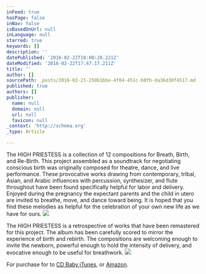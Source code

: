 ```yaml
---
inFeed: true
hasPage: false
inNav: false
isBasedOnUrl: null
inLanguage: null
starred: true
keywords: []
description: ''
datePublished: '2016-02-22T18:00:28.221Z'
dateModified: '2016-02-22T17:47:17.211Z'
title: ''
author: []
sourcePath: _posts/2016-02-21-250b1bbe-4f04-451c-b0fb-da36d30f4517.md
published: true
authors: []
publisher:
  name: null
  domain: null
  url: null
  favicon: null
_context: 'http://schema.org'
_type: Article

---
```

The HIGH PRIESTESS is a collection of 12 compositions for Breath, Birth, and Re-Birth. This project assembled as a soundtrack for negotiating conscious birth was originally composed for theatre, dance, and live performance. These provocative works drawing from contemporary, tribal, Asian, and Arabic influences with percussion, synthesizer, and flute throughout have been found specifically helpful for labor and delivery. Enjoyed during the pregnancy the expectant parents and the child in utero are invited to breathe, move, and dance toward being. It is hoped that you find these melodies as helpful for the celebration of your own new life as we have for ours.
![](https://the-grid-user-content.s3-us-west-2.amazonaws.com/04c32af5-047f-408f-a443-323481d08965.jpg)

The HIGH PRIESTESS is a retrospective of works that have been remastered for this project. The album has been carefully scored to mirror the experience of birth and rebirth. The compositions are welcoming enough to invite the newborn, powerful enough to hold the intensity of delivery, and evocative enough to be useful for breathwork.
![](https://s3-us-west-2.amazonaws.com/the-grid-img/p/e44f91479e3311b078de474a7a4833c713b19337.jpg)

For purchase for to [CD Baby][0],[][1][iTunes][2], or [Amazon][3].

[0]: http://www.cdbaby.com/cd/ramyers/from/neverendingwonder
[1]: null
[2]: https://itunes.apple.com/us/artist/id189273697
[3]: http://www.amazon.com/Robert-%C3%86olus-Myers/e/B001LIB3WY